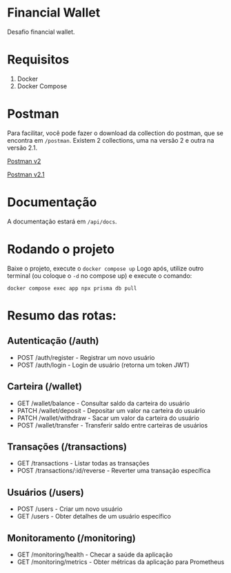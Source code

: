 # Financial Wallet
Desafio financial wallet.

# Requisitos
 1. Docker
 2. Docker Compose

# Postman
Para facilitar, você pode fazer o download da collection do postman, que se encontra em `/postman`.
Existem 2 collections, uma na versão 2 e outra na versão 2.1.

[Postman v2](postman/Financial%20Wallet%20API.postman_collection-v2.json)

[Postman v2.1](postman/Financial%20Wallet%20API.postman_collection-v2.1.json)

# Documentação
A documentação estará em `/api/docs`. 

# Rodando o projeto
Baixe o projeto, execute o `docker compose up`
Logo após, utilize outro terminal (ou coloque o `-d` no compose up) e execute o comando:

`docker compose exec app npx prisma db pull`

# Resumo das rotas:

## Autenticação (/auth)
* POST /auth/register - Registrar um novo usuário
* POST /auth/login - Login de usuário (retorna um token JWT)

## Carteira (/wallet)
* GET /wallet/balance - Consultar saldo da carteira do usuário
* PATCH /wallet/deposit - Depositar um valor na carteira do usuário
* PATCH /wallet/withdraw - Sacar um valor da carteira do usuário
* POST /wallet/transfer - Transferir saldo entre carteiras de usuários

## Transações (/transactions)
* GET /transactions - Listar todas as transações
* POST /transactions/:id/reverse - Reverter uma transação específica

## Usuários (/users)
* POST /users - Criar um novo usuário
* GET /users - Obter detalhes de um usuário específico

## Monitoramento (/monitoring)
* GET /monitoring/health - Checar a saúde da aplicação
* GET /monitoring/metrics - Obter métricas da aplicação para Prometheus
